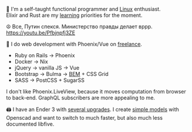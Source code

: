👋  I'm a self-taught functional programmer and [Linux](https://github.com/ksevelyar/idempotent-desktop) enthusiast.\
Elixir and Rust are my [learning](https://exercism.org/profiles/ksevelyar/solutions) priorities for the moment. 

☮️ Все, Путин спекся. Министерство правды делает вррр.\
https://youtu.be/Pfbjnpfj3ZE

💼 I do web development with Phoenix/Vue on [freelance](mailto:ksevelyar@protonmail.com). 
* Ruby on Rails -> Phoenix
* Docker -> Nix
* jQuery -> vanilla JS -> Vue
* Bootstrap -> Bulma -> [BEM](https://css-tricks.com/bem-101/) + CSS Grid
* SASS -> PostCSS + SugarSS

I don't like Phoenix.LiveView, because it moves computation from browser to back-end. GraphQL subscribers are more appealing to me.

🖨️ I have an Ender 3 with [several upgrades](https://github.com/ksevelyar/fishing-for-fishies). I create [simple models](https://github.com/ksevelyar/mini-itx-case) with Openscad and want to switch to much faster, but also much less documented libfive. 
